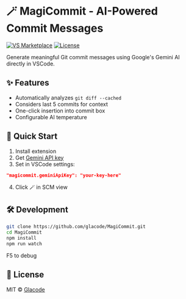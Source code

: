 # 🪄 MagiCommit - AI-Powered Commit Messages

[![VS Marketplace](https://img.shields.io/visual-studio-marketplace/v/glacode.magicommit?label=Marketplace&logo=visual-studio-code)](https://marketplace.visualstudio.com/items?itemName=glacode.magicommit)
[![License](https://img.shields.io/github/license/glacode/MagiCommit)](LICENSE)

Generate meaningful Git commit messages using Google's Gemini AI directly in VSCode.

## ✨ Features
- Automatically analyzes `git diff --cached`
- Considers last 5 commits for context
- One-click insertion into commit box
- Configurable AI temperature

## 🚀 Quick Start
1. Install extension
2. Get [Gemini API key](https://ai.google.dev/)
3. Set in VSCode settings:
```json
"magicommit.geminiApiKey": "your-key-here"
```
4. Click 🪄 in SCM view

## 🛠 Development
```bash
git clone https://github.com/glacode/MagiCommit.git
cd MagiCommit
npm install
npm run watch
```
F5 to debug

## 📜 License
MIT © [Glacode](https://github.com/glacode)